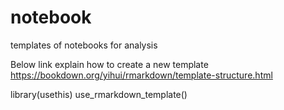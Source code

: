 # notebook
templates of notebooks for analysis

Below link explain how to create a new template
https://bookdown.org/yihui/rmarkdown/template-structure.html

library(usethis)
use_rmarkdown_template()
